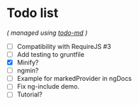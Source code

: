 # Todo list

_\( managed using [todo-md](https://github.com/Hypercubed/todo-md) \)_

- [ ] Compatibility with RequireJS #3
- [ ] Add testing to gruntfile
- [x] Minify?
- [ ] ngmin?
- [ ] Example for markedProvider in ngDocs
- [ ] Fix ng-include demo.
- [ ] Tutorial?
